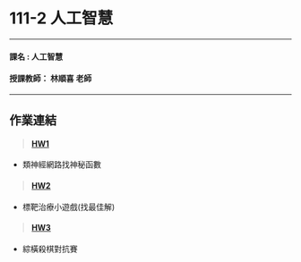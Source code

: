 # 111-2 人工智慧
***
 #### 課名 : 人工智慧
 #### 授課教師： 林順喜 老師
***

## 作業連結
> #### [**HW1**](https://github.com/brian098091/AI/tree/main/ai_hw01) 
+ 類神經網路找神秘函數
> #### [**HW2**](https://github.com/brian098091/AI/tree/main/ai_hw02) 
+ 標靶治療小遊戲(找最佳解)
> #### [**HW3**](https://github.com/brian098091/AI/tree/main/ai_hw03)
+ 綜橫殺棋對抗賽

